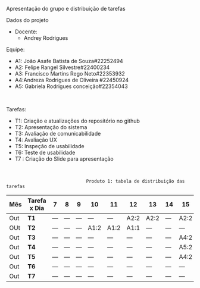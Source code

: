 
 Apresentação do grupo e distribuição de tarefas
  <br/>
  
Dados do projeto
    <br/>
    
- Docente: 
  - Andrey Rodrigues
    <br/>
    
Equipe: 
* A1: João Asafe Batista de Souza#22252494
* A2: Felipe Rangel Silvestre#22400234
* A3: Francisco Martins Rego Neto#22353932
* A4:Andreza Rodrigues de Oliveira #22450924
* A5: Gabriela Rodrigues conceição#22354043
<br/>

Tarefas:
* T1: Criação e atualizações do repositório no github
* T2: Apresentação do sistema 	 	  
* T3: Avaliação de comunicabilidade
* T4: Avaliação UX
* T5: Inspeção de usabilidade
* T6: Teste de usabilidade
* T7 : Criação do Slide para apresentação

<br/>

                                  Produto 1: tabela de distribuição das tarefas                                               


| Mês | Tarefa x Dia | 7    | 8    | 9    | 10   | 11   | 12   | 13   | 14   | 15   | 16   | 17   | 18   | 19   | 20   | 21   | 
|-----|--------------|------|------|------|------|------|------|------|------|------|------|------|------|------|------|------|
| Out | **T1**       | —    | —    | —    | —    | —    | A2:2 | A2:2 | —    | A2:2 | A2:2 | A2:5 | A2:2 | A2:2 | A2:4 | —    |
| OUt | **T2**       | —    | —    | —    | A1:2 | A1:2 | A1:1 | —    | —    | —    | —    | —    | —    | —    | —    | —    |
| Out | **T3**       | —    | —    | —    | —    | —    | —    | —    | —    | A4:2 | A2:2 | A2:2 | A3:2 | —    | —    | —    |
| Out | **T4**       | —    | —    | —    | —    | —    | —    | —    | —    | A5:2 | —    | —    | —    | —    | A1:2 | —    |
| Out | **T5**       | —    | —    | —    | —    | —    | —    | —    | —    | A4:2 | A4:2 | A2:2 | A3:2 | A3:4 | A3:2 | —    |
| Out | **T6**       | —    | —    | —    | —    | —    | —    | —    | —    | —    | A1:2 | A2:2 | A3:2 | —    | —    | —    |
| Out | **T7**       | —    | —    | —    | —    | —    | —    | —    | —    | —    |  —   |  —   | —    | —    | —    | —    |

